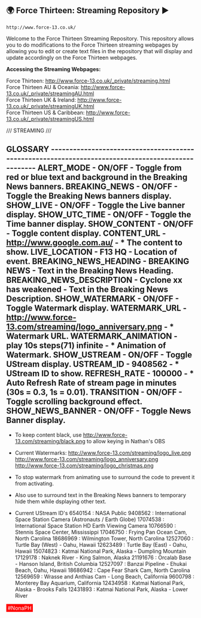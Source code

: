 ## :earth_africa: Force Thirteen: Streaming Repository :arrow_forward:  ##
`http://www.force-13.co.uk/`

Welcome to the Force Thirteen Streaming Repository. This repository allows you to do modifications to the Force Thirteen streaming webpages by allowing you to edit or create text files in the repository that will display and update accordingly on the Force Thirteen webpages.

<b>Accessing the Streaming Webpages:</b>

Force Thirteen: http://www.force-13.co.uk/_private/streaming.html<br>
Force Thirteen AU & Oceania: http://www.force-13.co.uk/_private/streamingAU.html<br>
Force Thirteen UK & Ireland: http://www.force-13.co.uk/_private/streamingUK.html<br>
Force Thirteen US & Caribbean: http://www.force-13.co.uk/_private/streamingUS.html<br>


/// STREAMING ///   

GLOSSARY --------------------------------------------------------------------------------------------------
ALERT_MODE - ON/OFF - Toggle from red or blue text and background in the Breaking News banners.
BREAKING_NEWS - ON/OFF - Toggle the Breaking News banners display.
SHOW_LIVE - ON/OFF - Toggle the Live banner display.
SHOW_UTC_TIME - ON/OFF - Toggle the Time banner display.
SHOW_CONTENT - ON/OFF - Toggle content display.
CONTENT_URL - http://www.google.com.au/ - * The content to show.
LIVE_LOCATION - F13 HQ - Location of event.
BREAKING_NEWS_HEADING - BREAKING NEWS - Text in the Breaking News Heading.
BREAKING_NEWS_DESCRIPTION - Cyclone xx has weakened - Text in the Breaking News Description.
SHOW_WATERMARK - ON/OFF - Toggle Watermark display.
WATERMARK_URL - http://www.force-13.com/streaming/logo_anniversary.png - * Watermark URL.
WATERMARK_ANIMATION - play 10s steps(71) infinite - * Animation of Watermark.
SHOW_USTREAM - ON/OFF - Toggle UStream display.
USTREAM_ID - 9408562 - * UStream ID to show.
REFRESH_RATE - 100000 - * Auto Refresh Rate of stream page in minutes (30s = 0.3, 1s = 0.01).
TRANSITION - ON/OFF - Toggle scrolling background effect.
SHOW_NEWS_BANNER - ON/OFF - Toggle News Banner display.
-----------------------------------------------------------------------------------------------------------

* To keep content black, use http://www.force-13.com/streaming/black.png to allow keying in Nathan's OBS

* Current Watermarks:
http://www.force-13.com/streaming/logo_live.png
http://www.force-13.com/streaming/logo_anniversary.png
http://www.force-13.com/streaming/logo_christmas.png

* To stop watermark from animating use <!-- and --> to surround the code to prevent it from activating.
* Also use <!-- and --> to surround text in the Breaking News banners to temporary hide them while dsplaying other text.

* Current UStream ID's
6540154  : NASA Public
9408562  : International Space Station Camera (Astronauts / Earth Globe)
17074538 : International Space Station HD Earth Viewing Camera
10766590 : Stennis Space Center, Mississippi
17046750 : Frying Pan Ocean Cam, North Carolina
18686969 : Wilmington Tower, North Carolina
12527060 : Turtle Bay (West) - Oahu, Hawaii
12623489 : Turtle Bay (East) - Oahu, Hawaii
15074823 : Katmai National Park, Alaska - Dumpling Mountain
17129178 : Naknek River - King Salmon, Alaska
21191676 : Orcalab Base - Hanson Island, British Columbia
12527097 : Banzai Pipeline - Ehukai Beach, Oahu, Hawaii
18686942 : Cape Fear Shark Cam, North Carolina
12569659 : Wrasse and Anthias Cam - Long Beach, California
9600798  : Monterey Bay Aquarium, California
12434958 : Katmai National Park, Alaska - Brooks Falls
12431893 : Katmai National Park, Alaska - Lower River


<span style="display:inline-block;padding:2px 4px;background:red;color:white;">#NonaPH</span>
